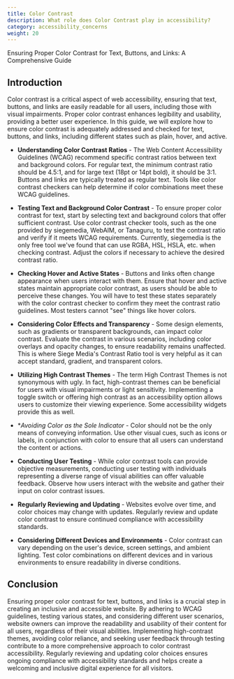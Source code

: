 ```yaml
---
title: Color Contrast
description: What role does Color Contrast play in accessibility? 
category: accessibility_concerns
weight: 20
---
```


Ensuring Proper Color Contrast for Text, Buttons, and Links: A Comprehensive Guide

## Introduction

Color contrast is a critical aspect of web accessibility, ensuring that text, buttons, and links are easily readable for all users, including those with visual impairments. Proper color contrast enhances legibility and usability, providing a better user experience. In this guide, we will explore how to ensure color contrast is adequately addressed and checked for text, buttons, and links, including different states such as plain, hover, and active.

* **Understanding Color Contrast Ratios** - The Web Content Accessibility Guidelines (WCAG) recommend specific contrast ratios between text and background colors. For regular text, the minimum contrast ratio should be 4.5:1, and for large text (18pt or 14pt bold), it should be 3:1. Buttons and links are typically treated as regular text. Tools like color contrast checkers can help determine if color combinations meet these WCAG guidelines.

* **Testing Text and Background Color Contrast** - To ensure proper color contrast for text, start by selecting text and background colors that offer sufficient contrast. Use color contrast checker tools, such as the one provided by siegemedia, WebAIM, or Tanaguru, to test the contrast ratio and verify if it meets WCAG requirements. Currently, siegemedia is the only free tool we've found that can use RGBA, HSL, HSLA, etc. when checking contrast. Adjust the colors if necessary to achieve the desired contrast ratio.

* **Checking Hover and Active States** - Buttons and links often change appearance when users interact with them. Ensure that hover and active states maintain appropriate color contrast, as users should be able to perceive these changes. You will have to test these states separately with the color contrast checker to confirm they meet the contrast ratio guidelines.  Most testers cannot "see" things like hover colors.

* **Considering Color Effects and Transparency** - Some design elements, such as gradients or transparent backgrounds, can impact color contrast. Evaluate the contrast in various scenarios, including color overlays and opacity changes, to ensure readability remains unaffected.  This is where Siege Media's Contrast Ratio tool is very helpful as it can accept standard, gradient, and transparent colors.

* **Utilizing High Contrast Themes** - The term High Contrast Themes is not synonymous with ugly.  In fact, high-contrast themes can be beneficial for users with visual impairments or light sensitivity. Implementing a toggle switch or offering high contrast as an accessibility option allows users to customize their viewing experience.  Some accessibility widgets provide this as well.

* **Avoiding Color as the Sole Indicator* - Color should not be the only means of conveying information. Use other visual cues, such as icons or labels, in conjunction with color to ensure that all users can understand the content or actions.

* **Conducting User Testing** - While color contrast tools can provide objective measurements, conducting user testing with individuals representing a diverse range of visual abilities can offer valuable feedback. Observe how users interact with the website and gather their input on color contrast issues.

* **Regularly Reviewing and Updating** - Websites evolve over time, and color choices may change with updates. Regularly review and update color contrast to ensure continued compliance with accessibility standards.

* **Considering Different Devices and Environments** - Color contrast can vary depending on the user's device, screen settings, and ambient lighting. Test color combinations on different devices and in various environments to ensure readability in diverse conditions.

## Conclusion

Ensuring proper color contrast for text, buttons, and links is a crucial step in creating an inclusive and accessible website. By adhering to WCAG guidelines, testing various states, and considering different user scenarios, website owners can improve the readability and usability of their content for all users, regardless of their visual abilities. Implementing high-contrast themes, avoiding color reliance, and seeking user feedback through testing contribute to a more comprehensive approach to color contrast accessibility. Regularly reviewing and updating color choices ensures ongoing compliance with accessibility standards and helps create a welcoming and inclusive digital experience for all visitors.
